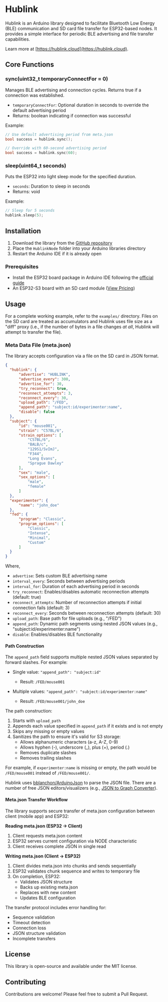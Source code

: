 # Hublink

Hublink is an Arduino library designed to facilitate Bluetooth Low Energy (BLE) communication and SD card file transfer for ESP32-based nodes. It provides a simple interface for periodic BLE advertising and file transfer capabilities.

Learn more at [https://hublink.cloud](https://hublink.cloud).

## Core Functions
### sync(uint32_t temporaryConnectFor = 0)
Manages BLE advertising and connection cycles. Returns true if a connection was established.
- `temporaryConnectFor`: Optional duration in seconds to override the default advertising period
- Returns: boolean indicating if connection was successful

Example:
```cpp
// Use default advertising period from meta.json
bool success = hublink.sync();

// Override with 60-second advertising period
bool success = hublink.sync(60);
```

### sleep(uint64_t seconds)
Puts the ESP32 into light sleep mode for the specified duration.
- `seconds`: Duration to sleep in seconds
- Returns: void

Example:
```cpp
// Sleep for 5 seconds
hublink.sleep(5);
```

## Installation
1. Download the library from the [GitHub repository](https://github.com/Neurotech-Hub/HublinkNode)
2. Place the `HublinkNode` folder into your Arduino libraries directory
3. Restart the Arduino IDE if it is already open

### Prerequisites
- Install the ESP32 board package in Arduino IDE following the [official guide](https://docs.espressif.com/projects/arduino-esp32/en/latest/installing.html)
- An ESP32-S3 board with an SD card module ([View Pricing](https://hublink.cloud/pricing))

## Usage
For a complete working example, refer to the `examples/` directory. Files on the SD card are treated as accumulators and Hublink uses file size as a "diff" proxy (i.e., if the number of bytes in a file changes _at all_, Hublink will attempt to transfer the file).

### Meta Data File (meta.json)
The library accepts configuration via a file on the SD card in JSON format.

```json
{
  "hublink": {
      "advertise": "HUBLINK",
      "advertise_every": 300,
      "advertise_for": 30,
      "try_reconnect": true,
      "reconnect_attempts": 3,
      "reconnect_every": 30,
      "upload_path": "/FED",
      "append_path": "subject:id/experimenter:name",
      "disable": false
  },
  "subject": {
      "id": "mouse001",
      "strain": "C57BL/6",
      "strain_options": [
          "C57BL/6",
          "BALB/c",
          "129S1/SvImJ",
          "F344",
          "Long Evans",
          "Sprague Dawley"
      ],
      "sex": "male",
      "sex_options": [
          "male",
          "female"
      ]
  },
  "experimenter": {
      "name": "john_doe"
  },
  "fed": {
      "program": "Classic",
      "program_options": [
          "Classic",
          "Intense",
          "Minimal",
          "Custom"
      ]
  }
}
```

Where,
- `advertise`: Sets custom BLE advertising name
- `interval_every`: Seconds between advertising periods
- `interval_for`: Duration of each advertising period in seconds
- `try_reconnect`: Enables/disables automatic reconnection attempts (default: true)
- `reconnect_attempts`: Number of reconnection attempts if initial connection fails (default: 3)
- `reconnect_every`: Seconds between reconnection attempts (default: 30)
- `upload_path`: Base path for file uploads (e.g., "/FED")
- `append_path`: Dynamic path segments using nested JSON values (e.g., "subject:id/experimenter:name")
- `disable`: Enables/disables BLE functionality

#### Path Construction
The `append_path` field supports multiple nested JSON values separated by forward slashes. For example:

- Single value: `"append_path": "subject:id"`
  - Result: `/FED/mouse001`

- Multiple values: `"append_path": "subject:id/experimenter:name"`
  - Result: `/FED/mouse001/john_doe`

The path construction:
1. Starts with `upload_path`
2. Appends each value specified in `append_path` if it exists and is not empty
3. Skips any missing or empty values
4. Sanitizes the path to ensure it's valid for S3 storage:
   - Allows alphanumeric characters (a-z, A-Z, 0-9)
   - Allows hyphen (-), underscore (_), plus (+), period (.)
   - Removes duplicate slashes
   - Removes trailing slashes

For example, if `experimenter:name` is missing or empty, the path would be `/FED/mouse001` instead of `/FED/mouse001/`.

Hublink uses [bblanchon/ArduinoJson](https://github.com/bblanchon/ArduinoJson) to parse the JSON file. There are a number of free JSON editors/visualizers (e.g., [JSON to Graph Converter](https://jsonviewer.tools/editor)).

#### Meta.json Transfer Workflow
The library supports secure transfer of meta.json configuration between client (mobile app) and ESP32:

**Reading meta.json (ESP32 → Client)**
1. Client requests meta.json content
2. ESP32 serves current configuration via NODE characteristic
3. Client receives complete JSON in single read

**Writing meta.json (Client → ESP32)**
1. Client divides meta.json into chunks and sends sequentially
2. ESP32 validates chunk sequence and writes to temporary file
3. On completion, ESP32:
   - Validates JSON structure
   - Backs up existing meta.json
   - Replaces with new content
   - Updates BLE configuration

The transfer protocol includes error handling for:
- Sequence validation
- Timeout detection
- Connection loss
- JSON structure validation
- Incomplete transfers

## License
This library is open-source and available under the MIT license.

## Contributing
Contributions are welcome! Please feel free to submit a Pull Request.
